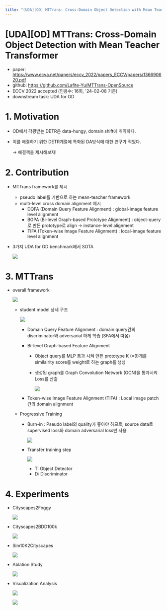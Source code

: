```yaml
---
title: "[UDA][OD] MTTrans: Cross-Domain Object Detection with Mean Teacher Transformer"
---
```

# [UDA][OD] MTTrans: Cross-Domain Object Detection with Mean Teacher Transformer

- paper: https://www.ecva.net/papers/eccv_2022/papers_ECCV/papers/136690620.pdf
- github: https://github.com/Lafite-Yu/MTTrans-OpenSource
- ECCV 2022 accepted (인용수: 16회, '24-02-08 기준)
- downstream task: UDA for OD

# 1. Motivation

- OD에서 각광받는 DETR은 data-hungy, domain shift에 취약하다.

- 이를 해결하기 위한 DETR계열에 특화된 DA방식에 대한 연구가 적었다.

  $\to$ 해결책을 제시해보자!

# 2. Contribution

- MTTrans framework를 제시

  - pseudo label를 기반으로 하는 mean-teacher framework
  - multi-level cross domain alignment 제시
    - DQFA (Domain Query Feature Alignment) : global-image feature level alignment
    - BGPA (Bi-level Graph-based Prototype Alignment) : object-query로 만든 prototype로 align $\to$ instance-level alignment
    - TIFA (Token-wise Image Feature Alignment) : local-image feature level alignment

- 3가지 UDA for OD benchmark에서 SOTA

  ![](../images/2024-02-08/image-20240208233404997.png)

# 3. MTTrans

- overall framework

  ![](../images/2024-02-08/image-20240208233434938.png)

  - student model 상세 구조

    ![](../images/2024-02-08/image-20240208233504532.png)

    - Domain Query Feature Alignment : domain query간의 discriminator와 adversarial 하게 학습 (SFA에서 따옴)

    - Bi-level Graph-based Feature Alignment

      - Object query를 MLP 통과 시켜 만든 prototype K (=9)개를 similairity score를 weight로 하는 graph를 생성

      - 생성된 graph를 Graph Convolution Network (GCN)을 통과시켜 Loss를 산출

        ![](../images/2024-02-08/image-20240208233803024.png)

    - Token-wise Image Feature Alignment (TIFA) : Local image patch간의 domain alignment

  - Progressive Training

    - Burn-in : Pseudo label의 quality가 좋아야 하므로, source data로 supervised loss와 domain adversarial loss만 사용

      ![](../images/2024-02-08/image-20240208233945641.png)

    - Transfer training step

      ![](../images/2024-02-08/image-20240208234036431.png)

      - T: Object Detector
      - D: Discriminator

# 4. Experiments

- Cityscapes2Foggy

  ![](../images/2024-02-08/image-20240208234116347.png)

- Cityscapes2BDD100k

  ![](../images/2024-02-08/image-20240208234134536.png)

- Sim10K2Cityscapes

  ![](../images/2024-02-08/image-20240208234157977.png)

- Ablation Study

  ![](../images/2024-02-08/image-20240208234213760.png)

- Visualization Analysis

  ![](../images/2024-02-08/image-20240208234230222.png)

  ![](../images/2024-02-08/image-20240208234243928.png)
